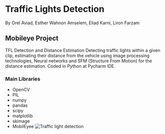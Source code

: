 # Traffic Lights Detection
By Orel Aviad, Esther Wahnon Amselem, Eliad Karni, Liron Farzam
## Mobileye Project
TFL Detection and Distance Estimation Detecting traffic lights within a given clip, estimating
their distance from the vehicle using image processing technologies, Neural networks and SFM 
(Structure From Motion) for the distance estimation. Coded in Python at Pycharm IDE.
### Main Libraries
- OpenCV
- PIL
- numpy
- pandas
- scipy 
- matplotlib
- skimage
- MobilEyee
![Traffic light detection](https://github.com/orel0007/mobileye-project-mobileye-group-6/assets/21269821/9b754a8f-cdc7-4b88-befa-43871321ea2e)
